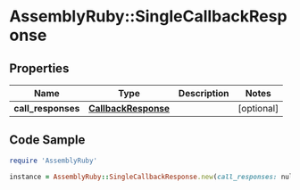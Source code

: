 # AssemblyRuby::SingleCallbackResponse

## Properties

Name | Type | Description | Notes
------------ | ------------- | ------------- | -------------
**call_responses** | [**CallbackResponse**](CallbackResponse.md) |  | [optional] 

## Code Sample

```ruby
require 'AssemblyRuby'

instance = AssemblyRuby::SingleCallbackResponse.new(call_responses: null)
```


